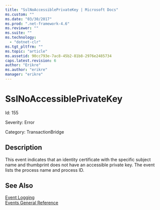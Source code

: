 ```yaml
---
title: "SslNoAccessiblePrivateKey | Microsoft Docs"
ms.custom: ""
ms.date: "03/30/2017"
ms.prod: ".net-framework-4.6"
ms.reviewer: ""
ms.suite: ""
ms.technology: 
  - "dotnet-clr"
ms.tgt_pltfrm: ""
ms.topic: "article"
ms.assetid: 90cc793e-7ac8-45b2-81b8-2976e2485734
caps.latest.revision: 6
author: "Erikre"
ms.author: "erikre"
manager: "erikre"
---
```

# SslNoAccessiblePrivateKey
Id: 155  
  
 Severity: Error  
  
 Category: TransactionBridge  
  
## Description  
 This event indicates that an identity certificate with the specific subject name and thumbprint does not have an accessible private key. The event lists the process name and process ID.  
  
## See Also  
 [Event Logging](../../../../../docs/framework/wcf/diagnostics/event-logging/event-logging-in-wcf.md)   
 [Events General Reference](../../../../../docs/framework/wcf/diagnostics/event-logging/events-general-reference.md)